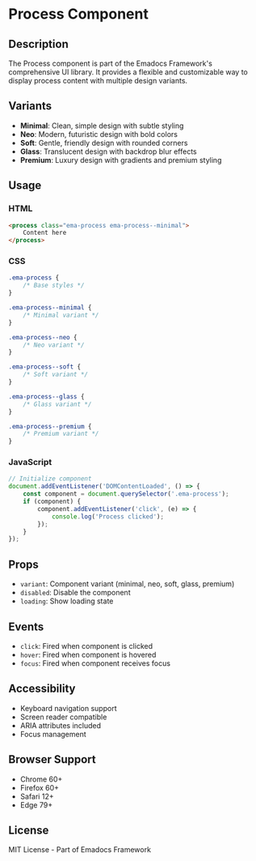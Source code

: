 # Process Component

## Description
The Process component is part of the Emadocs Framework's comprehensive UI library. It provides a flexible and customizable way to display process content with multiple design variants.

## Variants
- **Minimal**: Clean, simple design with subtle styling
- **Neo**: Modern, futuristic design with bold colors
- **Soft**: Gentle, friendly design with rounded corners
- **Glass**: Translucent design with backdrop blur effects
- **Premium**: Luxury design with gradients and premium styling

## Usage

### HTML
```html
<process class="ema-process ema-process--minimal">
    Content here
</process>
```

### CSS
```css
.ema-process {
    /* Base styles */
}

.ema-process--minimal {
    /* Minimal variant */
}

.ema-process--neo {
    /* Neo variant */
}

.ema-process--soft {
    /* Soft variant */
}

.ema-process--glass {
    /* Glass variant */
}

.ema-process--premium {
    /* Premium variant */
}
```

### JavaScript
```javascript
// Initialize component
document.addEventListener('DOMContentLoaded', () => {
    const component = document.querySelector('.ema-process');
    if (component) {
        component.addEventListener('click', (e) => {
            console.log('Process clicked');
        });
    }
});
```

## Props
- `variant`: Component variant (minimal, neo, soft, glass, premium)
- `disabled`: Disable the component
- `loading`: Show loading state

## Events
- `click`: Fired when component is clicked
- `hover`: Fired when component is hovered
- `focus`: Fired when component receives focus

## Accessibility
- Keyboard navigation support
- Screen reader compatible
- ARIA attributes included
- Focus management

## Browser Support
- Chrome 60+
- Firefox 60+
- Safari 12+
- Edge 79+

## License
MIT License - Part of Emadocs Framework
